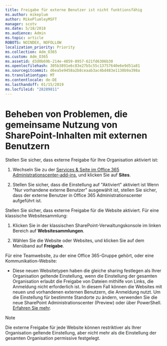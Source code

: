```yaml
---
title: Freigabe für externe Benutzer ist nicht funktionsfähig
ms.author: mikeplum
author: MikePlumleyMSFT
manager: scotv
ms.date: 5/18/2018
ms.audience: Admin
ms.topic: article
ROBOTS: NOINDEX, NOFOLLOW
localization_priority: Priority
ms.collection: Adm_O365
ms.custom: Adm_O365
ms.assetid: d3d0b69b-214e-4859-8957-621fd6306b30
ms.openlocfilehash: 305b3891e6c83e27b5c55c13757640e6e9d51a81
ms.sourcegitcommit: d6ea5e9458a2b8ceaab3ac4bd483e1130b9a398a
ms.translationtype: MT
ms.contentlocale: de-DE
ms.lasthandoff: 01/15/2019
ms.locfileid: "28289811"
---
```

# <a name="fix-problems-sharing-sharepoint-content-with-external-users"></a>Beheben von Problemen, die gemeinsame Nutzung von SharePoint-Inhalten mit externen Benutzern

Stellen Sie sicher, dass externe Freigabe für Ihre Organisation aktiviert ist:
  
1. Wechseln Sie zu der [Services &amp; Seite im Office 365 Administrationscenter-add-ins](https://portal.office.com/adminportal/home#/Settings/ServicesAndAddIns), und klicken Sie auf **Sites**.
    
2. Stellen Sie sicher, dass die Einstellung auf "Aktiviert" aktiviert ist Wenn "Nur vorhandene externe Benutzer" ausgewählt ist, stellen Sie sicher, dass der externe Benutzer in Office 365 Administrationscenter aufgeführt ist.
    
Stellen Sie sicher, dass externe Freigabe für die Website aktiviert. Für eine klassische Websitesammlung:
  
1. Klicken Sie in der klassischen SharePoint-Verwaltungskonsole im linken Bereich auf **Websitesammlungen**.
    
2. Wählen Sie die Website oder Websites, und klicken Sie auf dem Menüband auf **Freigabe**.
    
Für eine Teamwebsite, zu der eine Office 365-Gruppe gehört, oder eine Kommunikation-Website:
  
- Diese neuen Websitetypen haben die gleiche sharing festlegen als Ihrer Organisation geltende Einstellung, wenn die Einstellung der gesamten Organisation erlaubt die Freigabe von Dateien mithilfe von Links, die Anmeldung nicht erforderlich ist. In diesem Fall können die Websites mit neuen und vorhandenen externen Benutzern, die Anmeldung nutzt. Um die Einstellung für bestimmte Standorte zu ändern, verwenden Sie die neue SharePoint Administrationscenter (Preview) oder über PowerShell. [Erfahren Sie mehr](https://go.microsoft.com/fwlink/?linkid=871863).
    
> [!NOTE]
> Die externe Freigabe für jede Website können restriktiver als Ihrer Organisation geltende Einstellung, aber nicht mehr als die Einstellung der gesamten Organisation permissive festgelegt. 
  

